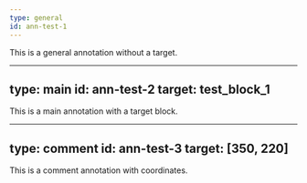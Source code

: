 ```yaml
---
type: general
id: ann-test-1
---
```


This is a general annotation without a target.

---
type: main
id: ann-test-2
target: test_block_1
---

This is a main annotation with a target block.

---
type: comment
id: ann-test-3
target: [350, 220]
---

This is a comment annotation with coordinates.